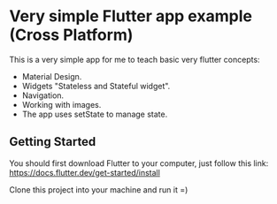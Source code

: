 # Very simple Flutter app example (Cross Platform)

This is a very simple app for me to teach basic very flutter concepts: 

- Material Design.
- Widgets "Stateless and Stateful widget". 
- Navigation. 
- Working with images.
- The app uses setState to manage state.

## Getting Started

You should first download Flutter to your computer, just follow this link: https://docs.flutter.dev/get-started/install

Clone this project into your machine and run it =)
